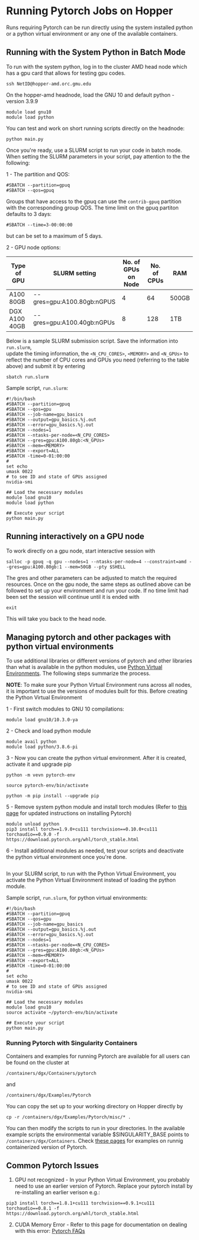 # Running Pytorch Jobs on Hopper

Runs requiring Pytorch can be run directly using the system installed python or a python virtual 
environment or any one of the available containers.
 
## Running with the System Python in Batch Mode 
To run with the system python, log in to the cluster AMD head node which has a gpu card that 
allows for testing gpu codes.

```
ssh NetID@hopper-amd.orc.gmu.edu
```
On the hopper-amd headnode, load the GNU 10 and default python - version 3.9.9

```
module load gnu10
module load python
```
You can test and work on short running scripts directly on the headnode:

```
python main.py
```
Once you're ready, use a SLURM script to run your code in batch mode. When setting the SLURM 
parameters in your script, pay attention to the the following:

1 - The partition and QOS:
```
#SBATCH --partition=gpuq
#SBATCH --qos=gpuq
```
Groups that have access to the gpuq can use the `contrib-gpuq` partition with the 
corresponding group QOS. The time limit on the gpuq partiton defaults to 3 days:

```
#SBATCH --time=3-00:00:00
```
but can be set to a maximum of 5 days.

2 - GPU node options:

|Type of GPU  | SLURM setting               | No. of GPUs on Node |No. of CPUs |RAM  |
|------------ |-----------------------------|-------------------- |--------    |-----|
|A100 80GB    | --gres=gpu:A100.80gb:nGPUS  | 4                   | 64         |500GB|
|DGX A100 40GB| --gres=gpu:A100.40gb:nGPUs  | 8                   | 128        |1TB  |


Below is a sample SLURM submission script. Save the information into `run.slurm`,  
update the timing information, the `<N_CPU_CORES>`, `<MEMORY>` and `<N_GPUs>` to reflect the 
number of CPU cores and GPUs you need (referring to the table above) and submit it by entering 

```
sbatch run.slurm
```

Sample script, `run.slurm`:
```
#!/bin/bash 
#SBATCH --partition=gpuq 
#SBATCH --qos=gpu 
#SBATCH --job-name=gpu_basics 
#SBATCH --output=gpu_basics.%j.out 
#SBATCH --error=gpu_basics.%j.out 
#SBATCH --nodes=1 
#SBATCH --ntasks-per-node=<N_CPU_CORES> 
#SBATCH --gres=gpu:A100.80gb:<N_GPUs> 
#SBATCH --mem=<MEMORY>  
#SBATCH --export=ALL 
#SBATCH -time=0-01:00:00 
#
set echo 
umask 0022 
# to see ID and state of GPUs assigned
nvidia-smi 

## Load the necessary modules
module load gnu10
module load python

## Execute your script
python main.py

```

## Running interactively on a GPU node

To work directly on a gpu node, start interactive session with

```
salloc -p gpuq -q gpu --nodes=1 --ntasks-per-node=4 --constraint=amd --gres=gpu:A100.80gb:1 --mem=50GB --pty $SHELL
```

The gres and other parameters can be adjusted to match the required resources. Once on the gpu node, the same steps 
as outlined above can be followed to set up your environment and run your code. If no time limit had been set 
the session will continue until it is ended with

```
exit
```
This will take you back to the head node.

## Managing pytorch and other packages with python virtual environments

To use additional libraries or different versions of pytorch and other libraries than what is available in the 
python modules, use [Python Virtual Environments](https://wiki.orc.gmu.edu/mkdocs/Python_Virtual_Environment/). The following steps summarize the process.

**NOTE**: To make sure your Python Virtual Environment runs across all nodes, it is important to use the 
versions of modules built for this. Before creating the Python Virtual Environment

1 - First switch modules to GNU 10 compilations:
```
module load gnu10/10.3.0-ya
```

2 - Check and load python module
```
module avail python
module load python/3.8.6-pi
```
3 - Now you can create the python virtual environment. After it is created, activate it and upgrade pip
```
python -m vevn pytorch-env

source pytorch-env/bin/activate

python -m pip install --upgrade pip

```

5 - Remove system python module and install torch modules (Refer to [this page](https://pytorch.org/get-started/locally/) for updated instructions on installing Pytorch)

``` 
module unload python
pip3 install torch==1.9.0+cu111 torchvision==0.10.0+cu111 torchaudio==0.9.0 -f https://download.pytorch.org/whl/torch_stable.html

```
6 - Install additional modules as needed, test your scripts and deactivate the python virtual environment once you're done.

``` deactivate
```
In your SLURM script, to run with the Python Virtual Environment, you activate the Python Virtual Environment instead of loading the python module.

Sample script, `run.slurm`, for python virtual environments:
```
#!/bin/bash 
#SBATCH --partition=gpuq 
#SBATCH --qos=gpu 
#SBATCH --job-name=gpu_basics 
#SBATCH --output=gpu_basics.%j.out 
#SBATCH --error=gpu_basics.%j.out 
#SBATCH --nodes=1 
#SBATCH --ntasks-per-node=<N_CPU_CORES> 
#SBATCH --gres=gpu:A100.80gb:<N_GPUs> 
#SBATCH --mem=<MEMORY>  
#SBATCH --export=ALL 
#SBATCH -time=0-01:00:00 
#
set echo 
umask 0022 
# to see ID and state of GPUs assigned
nvidia-smi 

## Load the necessary modules
module load gnu10
source activate ~/pytorch-env/bin/activate

## Execute your script
python main.py

```




###  Running Pytorch with Singularity Containers

Containers and examples for running Pytorch are available for all users can be found on the cluster at 

```
/containers/dgx/Containers/pytorch
```
 and 
```
/containers/dgx/Examples/Pytorch
```
You can copy the set up to your working directory on Hopper directly by

```
cp -r /containers/dgx/Examples/Pytorch/misc/* .
```

You can then modify the scripts to run in your directories. In the available example scripts the environmental variable $SINGULARITY_BASE points to `/containers/dgx/Containers`. Check [these pages](https://wiki.orc.gmu.edu/mkdocs/DGX_A100_User_Guide/#running-containerized-applications) 
for examples on runnig containerized version of Pytorch. 



## Common Pytorch Issues

1. GPU not recognized - In your Python Virtual Environment, you probably need to use an earlier version of Pytorch. Replace your pytorch install by re-installing an earlier verison e.g.:
```
pip3 install torch==1.8.1+cu111 torchvision==0.9.1+cu111 torchaudio==0.8.1 -f https://download.pytorch.org/whl/torch_stable.html

```
2. CUDA Memory Error - Refer to this page for documentation on dealing with this error: [Pytorch FAQs](https://pytorch.org/docs/stable/notes/faq.html#my-gpu-memory-isn-t-freed-properly) 
